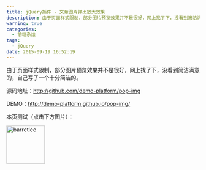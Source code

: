 ```yaml
---
title: jQuery插件 - 文章图片弹出放大效果
description: 由于页面样式限制，部分图片预览效果并不是很好，网上找了下，没看到简洁满意的，自己写了一个十分简洁的。
warning: true
categories:
  - 前端杂烩
tags:
  - jQuery
date: 2015-09-19 16:52:19
---
```



由于页面样式限制，部分图片预览效果并不是很好，网上找了下，没看到简洁满意的，自己写了一个十分简洁的。

<!--more-->

源码地址：<http://github.com/demo-platform/pop-img>

DEMO：<http://demo-platform.github.io/pop-img/>

本页测试（点击下方图片）：

<img src="https://img.alicdn.com/imgextra/i3/O1CN01tDYnfz23AWT1ag79p_!!6000000007215-2-tps-1200-1200.png" loading="lazy"  alt="barretlee" width="100" />

